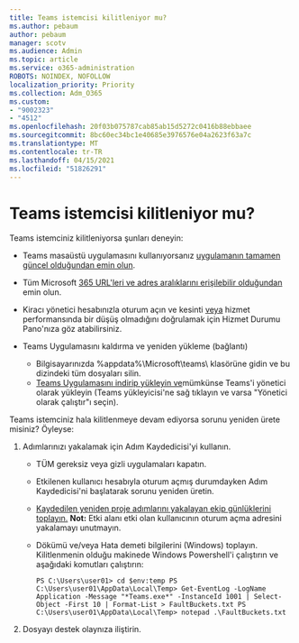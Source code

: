 ```yaml
---
title: Teams istemcisi kilitleniyor mu?
ms.author: pebaum
author: pebaum
manager: scotv
ms.audience: Admin
ms.topic: article
ms.service: o365-administration
ROBOTS: NOINDEX, NOFOLLOW
localization_priority: Priority
ms.collection: Adm_O365
ms.custom:
- "9002323"
- "4512"
ms.openlocfilehash: 20f03b075787cab85ab15d5272c0416b88ebbaee
ms.sourcegitcommit: 8bc60ec34bc1e40685e3976576e04a2623f63a7c
ms.translationtype: MT
ms.contentlocale: tr-TR
ms.lasthandoff: 04/15/2021
ms.locfileid: "51826291"
---
```

# <a name="teams-client-crashing"></a>Teams istemcisi kilitleniyor mu?

Teams istemciniz kilitleniyorsa şunları deneyin:

- Teams masaüstü uygulamasını kullanıyorsanız [uygulamanın tamamen güncel olduğundan emin olun](https://support.office.com/article/Update-Microsoft-Teams-535a8e4b-45f0-4f6c-8b3d-91bca7a51db1).

- Tüm Microsoft [365 URL'leri ve adres aralıklarını erişilebilir olduğundan](https://docs.microsoft.com/microsoftteams/connectivity-issues) emin olun.

- Kiracı yönetici hesabınızla oturum açın ve kesinti [veya](https://docs.microsoft.com/office365/enterprise/view-service-health) hizmet performansında bir düşüş olmadığını doğrulamak için Hizmet Durumu Pano'nıza göz atabilirsiniz.

- Teams Uygulamasını kaldırma ve yeniden yükleme (bağlantı)
    - Bilgisayarınızda %appdata%\Microsoft\teams\ klasörüne gidin ve bu dizindeki tüm dosyaları silin.
    - [Teams Uygulamasını indirip yükleyin ve](https://www.microsoft.com/microsoft-365/microsoft-teams/group-chat-software#office-DesktopAppDownload-ofoushy)mümkünse Teams'i yönetici olarak yükleyin (Teams yükleyicisi'ne sağ tıklayın ve varsa "Yönetici olarak çalıştır"ı seçin).

Teams istemciniz hala kilitlenmeye devam ediyorsa sorunu yeniden ürete misiniz? Öyleyse:

1. Adımlarınızı yakalamak için Adım Kaydedicisi'yi kullanın.
    - TÜM gereksiz veya gizli uygulamaları kapatın.
    - Etkilenen kullanıcı hesabıyla oturum açmış durumdayken Adım Kaydedicisi'ni başlatarak sorunu yeniden üretin.
    - [Kaydedilen yeniden proje adımlarını yakalayan ekip günlüklerini toplayın.](https://docs.microsoft.com/microsoftteams/log-files) **Not:** Etki alanı etki olan kullanıcının oturum açma adresini yakalamayı unutmayın.
    - Dökümü ve/veya Hata demeti bilgilerini (Windows) toplayın. Kilitlenmenin olduğu makinede Windows Powershell'i çalıştırın ve aşağıdaki komutları çalıştırın:

        `
        PS C:\Users\user01> cd $env:temp
        PS C:\Users\user01\AppData\Local\Temp> Get-EventLog -LogName Application -Message "*Teams.exe*" -InstanceId 1001 | Select-Object -First 10 | Format-List > FaultBuckets.txt
        PS C:\Users\user01\AppData\Local\Temp> notepad .\FaultBuckets.txt
        `
    
2. Dosyayı destek olaynıza iliştirin.
